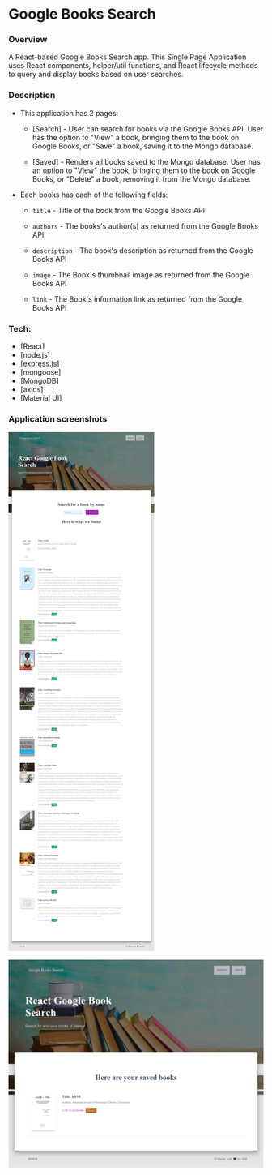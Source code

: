 # Google Books Search

### Overview

A React-based Google Books Search app. This Single Page Application uses React components, helper/util functions, and React lifecycle methods to query and display books based on user searches.

### Description

- This application has 2 pages:

  - [Search] - User can search for books via the Google Books API. User has the option to "View" a book, bringing them to the book on Google Books, or "Save" a book, saving it to the Mongo database.

  - [Saved] - Renders all books saved to the Mongo database. User has an option to "View" the book, bringing them to the book on Google Books, or "Delete" a book, removing it from the Mongo database.

- Each books has each of the following fields:

  - `title` - Title of the book from the Google Books API

  - `authors` - The books's author(s) as returned from the Google Books API

  - `description` - The book's description as returned from the Google Books API

  - `image` - The Book's thumbnail image as returned from the Google Books API

  - `link` - The Book's information link as returned from the Google Books API

### Tech:

- [React]
- [node.js]
- [express.js]
- [mongoose]
- [MongoDB]
- [axios]
- [Material UI]

### Application screenshots

![screenshot](client/public/images/screencapture01.png)

![screenshot](client/public/images/screencapture02.png)
